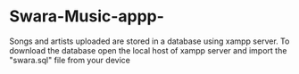 # Swara-Music-appp-
Songs and artists uploaded are stored in a database using xampp server. To download the database open the local host of xampp server and import the "swara.sql" file from your device
